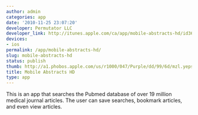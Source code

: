 ```yaml
---
author: admin
categories: app
date: '2010-11-25 23:07:20'
developer: Permutator LLC
developer_link: http://itunes.apple.com/ca/app/mobile-abstracts-hd/id367284016?mt=8
devices: 
- ios
permalink: /app/mobile-abstracts-hd/
slug: mobile-abstracts-hd
status: publish
thumb: http://a1.phobos.apple.com/us/r1000/047/Purple/dd/99/6d/mzl.yepsfgcq.175x175-75.jpg
title: Mobile Abstracts HD
type: app
---
```


This is an app that searches the Pubmed database of over 19 million medical journal articles.  The user can save searches, bookmark articles, and even view articles.